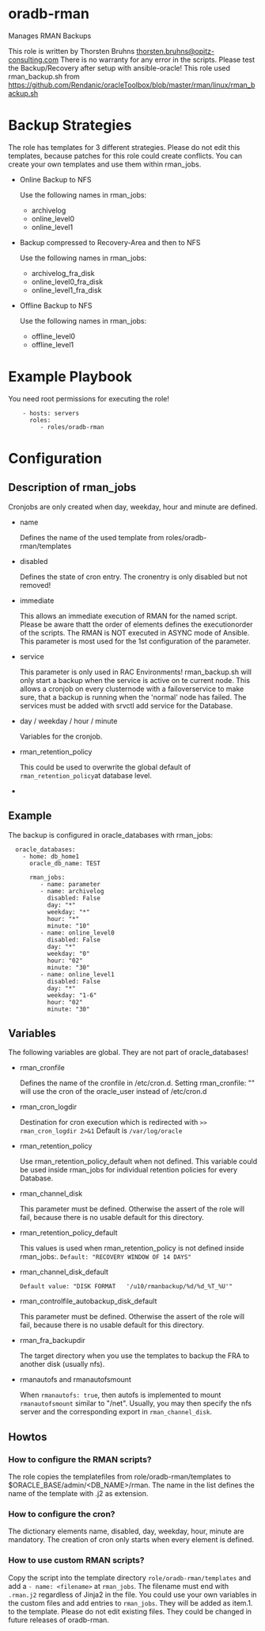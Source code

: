 # oradb-rman

Manages RMAN Backups

This role is written by Thorsten Bruhns <thorsten.bruhns@opitz-consulting.com>
There is no warranty for any error in the scripts. Please test the Backup/Recovery after setup with ansible-oracle!
This role used rman_backup.sh from https://github.com/Rendanic/oracleToolbox/blob/master/rman/linux/rman_backup.sh

# Backup Strategies
The role has templates for 3 different strategies. Please do not edit this templates, because patches for this role could create conflicts. You can create your own templates and use them within rman_jobs.


* Online Backup to NFS

  Use the following names in rman_jobs:

  * archivelog
  * online_level0
  * online_level1

* Backup compressed to Recovery-Area and then to NFS

  Use the following names in rman_jobs:

  * archivelog_fra_disk
  * online_level0_fra_disk
  * online_level1_fra_disk


* Offline Backup to NFS

  Use the following names in rman_jobs:

  * offline_level0
  * offline_level1

# Example Playbook

You need root permissions for executing the role!

```
    - hosts: servers
      roles:
         - roles/oradb-rman
```

# Configuration
## Description of rman_jobs
Cronjobs are only created when day, weekday, hour and minute are defined.

* name

  Defines the name of the used template from roles/oradb-rman/templates
* disabled

  Defines the state of cron entry. The cronentry is only disabled but not removed!
* immediate

  This allows an immediate execution of RMAN for the named script. Please be aware thatt the order of elements defines the executionorder of the scripts. The RMAN is NOT executed in ASYNC mode of Ansible. This parameter is most used for the 1st configuration of the parameter.

* service

  This parameter is only used in RAC Environments!
  rman_backup.sh will only start a backup when the service is active on te current node. This allows a cronjob on every clusternode with a failoverservice to make sure, that a backup is running when the 'normal' node has failed. The services must be added with srvctl add service for the Database.

* day / weekday / hour / minute

  Variables for the cronjob.

* rman_retention_policy

  This could be used to overwrite the global default of `rman_retention_policy`at database level.

* 
## Example

The backup is configured in oracle_databases with rman_jobs:

```
  oracle_databases:
    - home: db_home1
      oracle_db_name: TEST

      rman_jobs:
         - name: parameter
         - name: archivelog
           disabled: False
           day: "*"
           weekday: "*"
           hour: "*"
           minute: "10"
         - name: online_level0
           disabled: False
           day: "*"
           weekday: "0"
           hour: "02"
           minute: "30"
         - name: online_level1
           disabled: False
           day: "*"
           weekday: "1-6"
           hour: "02"
           minute: "30"
```

## Variables
The following variables are global. They are not part of oracle_databases!

* rman_cronfile

  Defines the name of the cronfile in /etc/cron.d. Setting rman_cronfile: "" will use the cron of the oracle_user instead of /etc/cron.d

* rman_cron_logdir

  Destination for cron execution which is redirected with `>> rman_cron_logdir 2>&1`
  Default is `/var/log/oracle`

* rman_retention_policy

  Use rman_retention_policy_default when not defined. This variable could be used inside rman_jobs for individual retention policies for every Database.

* rman_channel_disk

  This parameter must be defined. Otherwise the assert of the role will fail, because there is no usable default for this directory.

* rman_retention_policy_default

  This values is used when rman_retention_policy is not defined inside rman_jobs:.
 `Default: "RECOVERY WINDOW OF 14 DAYS"`

* rman_channel_disk_default

  `Default value: "DISK FORMAT   '/u10/rmanbackup/%d/%d_%T_%U'"`

* rman_controlfile_autobackup_disk_default

  This parameter must be defined. Otherwise the assert of the role will fail, because there is no usable default for this directory.

* rman_fra_backupdir

  The target directory when you use the templates to backup the FRA to another disk (usually nfs).

* rmanautofs and rmanautofsmount

  When `rmanautofs: true`, then autofs is implemented to mount `rmanautofsmount` similar to "/net".
  Usually, you may then specify the nfs server and the corresponding export in `rman_channel_disk`.


## Howtos
### How to configure the RMAN scripts?
The role copies the templatefiles from role/oradb-rman/templates to $ORACLE_BASE/admin/<DB_NAME>/rman. The name in the list defines the name of the template with .j2 as extension.
	
### How to configure the cron?

The dictionary elements name, disabled, day, weekday, hour, minute are mandatory. The creation of cron only starts when every element is defined.

### How to use custom RMAN scripts?
Copy the script into the template directory `role/oradb-rman/templates` and add a `- name: <filename>` at `rman_jobs`. The filename must end with `.rman.j2` regardless of Jinja2 in the file. You could use your own variables in the custom files and add entries to `rman_jobs`. They will be added as item.1.<dictionaryelement> to the template.
Please do not edit existing files. They could be changed in future releases of oradb-rman.


